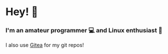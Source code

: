 # Hey! 👋

### I'm an amateur programmer 💻 and Linux enthusiast 🐧

I also use [Gitea](https://git.projectsegfau.lt/theamazing0) for my git repos!

<!-- [![Top Langs](https://github-readme-stats.vercel.app/api/top-langs/?username=theamazing0&exclude_repo=Capitals-3.0,Capitals-2.0,Capitals-1.0,Capitals&layout=compact)](https://github.com/anuraghazra/github-readme-stats) -->
